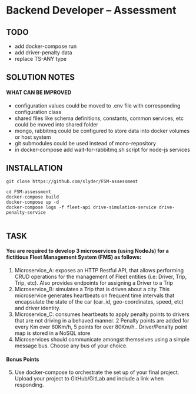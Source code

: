 # Backend Developer – Assessment

## TODO
- add docker-compose run
- add driver-penalty data
- replace TS-ANY type 

## SOLUTION NOTES

#### WHAT CAN BE IMPROVED

- configuration values could be moved to .env file with corresponding
configuration class
- shared files like schema definitions, constants, common services, etc could be moved into shared folder
- mongo, rabbitmq could be configured to store data into docker volumes or host system
- git submodules could be used instead of mono-repository
- in docker-compose add wait-for-rabbitmq.sh script for node-js services 

## INSTALLATION

```
git clone https://github.com/slyder/FSM-assessment

cd FSM-assessment
docker-compose build
docker-compose up -d
docker-compose logs -f fleet-api drive-simulation-service drive-penalty-service


```

## TASK

#### You are required to develop 3 microservices (using NodeJs) for a fictitious Fleet Management System (FMS) as follows:
1. Microservice_A: exposes an HTTP Restful API, that allows performing CRUD operations for the management of Fleet entities (i.e: Driver, Trip, Trip, etc). Also provides endpoints for assigning a Driver to a Trip
2. Microservice_B: simulates a Trip that is driven about a city. This microservice generates heartbeats on frequent time intervals that encapsulate the state of the car (car_id, geo-coordinates, speed, etc) and driver identity.
3. Microservice_C: consumes heartbeats to apply penalty points to drivers that are not driving in a behaved manner. 2 Penalty points are added for every Km over 60Km/h, 5 points for over 80Km/h.. Driver/Penalty point map is stored in a NoSQL store
4. Microservices should communicate amongst themselves using a simple message bus. Choose any bus of your choice.

#### Bonus Points
5. Use docker-compose to orchestrate the set up of your final project. Upload your project to GitHub/GitLab and include a link when responding.